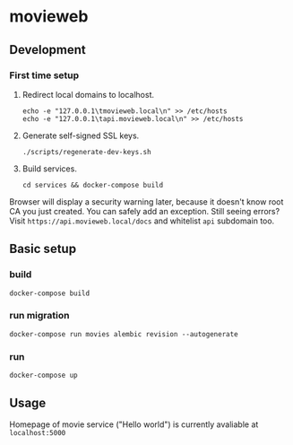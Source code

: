 # movieweb

## Development

### First time setup

1. Redirect local domains to localhost.
    ```
    echo -e "127.0.0.1\tmovieweb.local\n" >> /etc/hosts
    echo -e "127.0.0.1\tapi.movieweb.local\n" >> /etc/hosts
    ```
1. Generate self-signed SSL keys.
    ```
    ./scripts/regenerate-dev-keys.sh
    ```
1. Build services.
    ```
    cd services && docker-compose build
    ```

Browser will display a security warning later, because it doesn't know root CA you just created. You can safely add an exception. Still seeing errors? Visit `https://api.movieweb.local/docs` and whitelist `api` subdomain too.

## Basic setup
### build
```
docker-compose build
```
### run migration
```
docker-compose run movies alembic revision --autogenerate
```

### run
```
docker-compose up
```
## Usage
Homepage of movie service ("Hello world") is currently avaliable at `localhost:5000`
